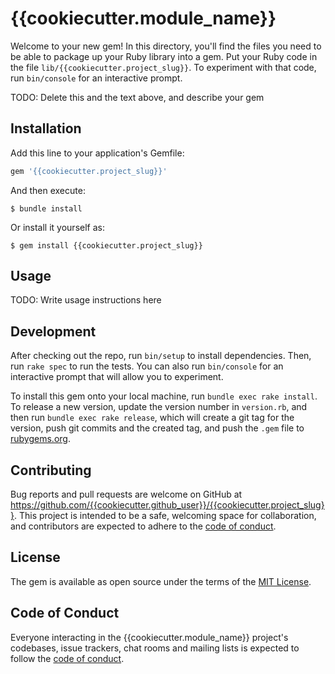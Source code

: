 # {{cookiecutter.module_name}}

Welcome to your new gem! In this directory, you'll find the files you need to be able to package up your Ruby library into a gem. Put your Ruby code in the file `lib/{{cookiecutter.project_slug}}`. To experiment with that code, run `bin/console` for an interactive prompt.

TODO: Delete this and the text above, and describe your gem

## Installation

Add this line to your application's Gemfile:

```ruby
gem '{{cookiecutter.project_slug}}'
```

And then execute:

    $ bundle install

Or install it yourself as:

    $ gem install {{cookiecutter.project_slug}}

## Usage

TODO: Write usage instructions here

## Development

After checking out the repo, run `bin/setup` to install dependencies. Then, run `rake spec` to run the tests. You can also run `bin/console` for an interactive prompt that will allow you to experiment.

To install this gem onto your local machine, run `bundle exec rake install`. To release a new version, update the version number in `version.rb`, and then run `bundle exec rake release`, which will create a git tag for the version, push git commits and the created tag, and push the `.gem` file to [rubygems.org](https://rubygems.org).

## Contributing

Bug reports and pull requests are welcome on GitHub at https://github.com/{{cookiecutter.github_user}}/{{cookiecutter.project_slug}}. This project is intended to be a safe, welcoming space for collaboration, and contributors are expected to adhere to the [code of conduct](https://github.com/{{cookiecutter.github_user}}/{{cookiecutter.project_slug}}/blob/master/CODE_OF_CONDUCT.md).

## License

The gem is available as open source under the terms of the [MIT License](https://opensource.org/licenses/MIT).

## Code of Conduct

Everyone interacting in the {{cookiecutter.module_name}} project's codebases, issue trackers, chat rooms and mailing lists is expected to follow the [code of conduct](https://github.com/{{cookiecutter.github_user}}/{{cookiecutter.project_slug}}/blob/master/CODE_OF_CONDUCT.md).
